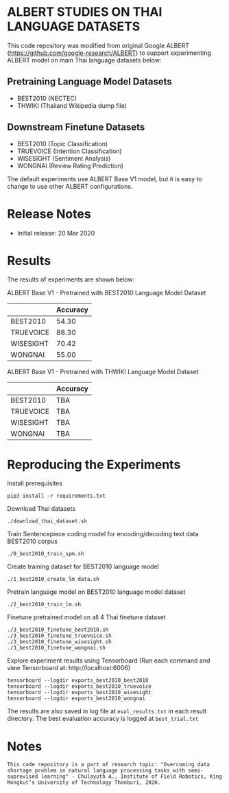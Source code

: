 ALBERT STUDIES ON THAI LANGUAGE DATASETS
========================================

This code repository was modified from original Google ALBERT (https://github.com/google-research/ALBERT) to support experimenting ALBERT model on main Thai language datasets below:

Pretraining Language Model Datasets
-----------------------------------
- BEST2010 (NECTEC)
- THWIKI (Thailand Wikipedia dump file)

Downstream Finetune Datasets
----------------------------
- BEST2010 (Topic Classification)
- TRUEVOICE (Intention Classification)
- WISESIGHT (Sentiment Analysis)
- WONGNAI (Review Rating Prediction)

The default experiments use ALBERT Base V1 model, but it is easy to change to use other ALBERT configurations.

Release Notes
=============

- Initial release: 20 Mar 2020

Results
=======

The results of experiments are shown below:

ALBERT Base V1 - Pretrained with BEST2010 Language Model Dataset

|                | Accuracy  |
|----------------|-----------|
|BEST2010        |54.30      |
|TRUEVOICE       |88.30      |
|WISESIGHT       |70.42      |
|WONGNAI         |55.00      |

ALBERT Base V1 - Pretrained with THWIKI Language Model Dataset

|                | Accuracy  |
|----------------|-----------|
|BEST2010        |TBA        |
|TRUEVOICE       |TBA        |
|WISESIGHT       |TBA        |
|WONGNAI         |TBA        |


Reproducing the Experiments
===========================

Install prerequisites

```
pip3 install -r requirements.txt
```

Download Thai datasets

```
./download_thai_dataset.sh
```

Train Sentencepiece coding model for encoding/decoding text data BEST2010 corpus

```
./0_best2010_train_spm.sh
```

Create training dataset for BEST2010 language model

```
./1_best2010_create_lm_data.sh
```

Pretrain language model on BEST2010 language model dataset

```
./2_best2010_train_lm.sh
```

Finetune pretrained model on all 4 Thai finetune dataset

```
./3_best2010_finetune_best2010.sh
./3_best2010_finetune_truevoice.sh
./3_best2010_finetune_wisesight.sh
./3_best2010_finetune_wongnai.sh
```

Explore experiment results using Tensorboard (Run each command and view Tensorboard at: http://localhost:6006)
```
tensorboard --logdir exports_best2010_best2010
tensorboard --logdir exports_best2010_truevoice
tensorboard --logdir exports_best2010_wisesight
tensorboard --logdir exports_best2010_wongnai
```

The results are also saved in log file at ```eval_results.txt``` in each result directory. The best evaluation accuracy is logged at ```best_trial.txt```

Notes
=====
```
This code repository is a part of research topic: "Overcoming data shortage problem in natural language processing tasks with semi-suprevised learning" - Chulayuth A., Institute of Field Robotics, King Mongkut’s University of Technology Thonburi, 2020.
```

